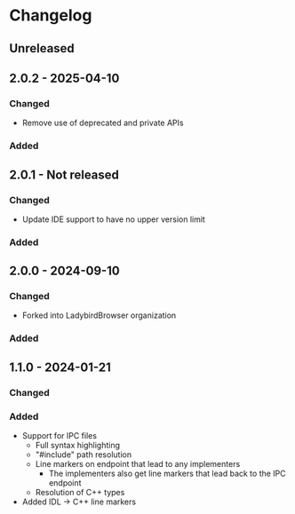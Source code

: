 <!-- Keep a Changelog guide -> https://keepachangelog.com -->

# Changelog

## Unreleased

## 2.0.2 - 2025-04-10

### Changed

- Remove use of deprecated and private APIs

### Added

## 2.0.1 - Not released

### Changed

- Update IDE support to have no upper version limit

### Added

## 2.0.0 - 2024-09-10

### Changed

- Forked into LadybirdBrowser organization

### Added

## 1.1.0 - 2024-01-21

### Changed

### Added

- Support for IPC files
  - Full syntax highlighting
  - "#include" path resolution
  - Line markers on endpoint that lead to any implementers
    - The implementers also get line markers that lead back to the IPC endpoint
  - Resolution of C++ types
- Added IDL -> C++ line markers
